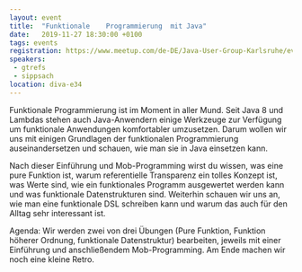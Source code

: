 ```yaml
---
layout: event
title:  "Funktionale	Programmierung	mit	Java"
date:   2019-11-27 18:30:00 +0100
tags: events
registration: https://www.meetup.com/de-DE/Java-User-Group-Karlsruhe/events/265291931
speakers:
 - gtrefs
 - sippsach
location: diva-e34
---
```


Funktionale Programmierung ist im Moment in aller Mund. Seit Java 8 und
Lambdas stehen auch Java-Anwendern einige Werkzeuge zur Verfügung um
funktionale Anwendungen komfortabler umzusetzen. Darum wollen wir uns mit
einigen Grundlagen der funktionalen Programmierung auseinandersetzen und
schauen, wie man sie in Java einsetzen kann.

Nach dieser Einführung und Mob-Programming wirst du wissen, was eine pure
Funktion ist, warum referentielle Transparenz ein tolles Konzept ist, was Werte
sind, wie ein funktionales Programm ausgewertet werden kann und was funktionale
Datenstrukturen sind. Weiterhin schauen wir uns an, wie man eine funktionale DSL
schreiben kann und warum das auch für den Alltag sehr interessant ist.

Agenda: Wir werden zwei von drei Übungen (Pure Funktion, Funktion höherer
Ordnung, funktionale Datenstruktur) bearbeiten, jeweils mit einer Einführung und
anschließendem Mob-Programming. Am Ende machen wir noch eine kleine Retro.
